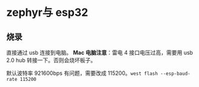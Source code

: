 # zephyr与 esp32

## 烧录

直接通过 usb 连接到电脑。
**Mac 电脑注意**：雷电 4 接口电压过高，需要用 usb 2.0 hub 转接一下。否则会烧坏板子。

默认波特率 921600bps 有问题，需要改成 115200。`west flash --esp-baud-rate 115200`
